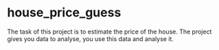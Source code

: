 # house_price_guess
The task of this project is to estimate the price of the house. The project gives you data to analyse, you use this data and analyse it.
